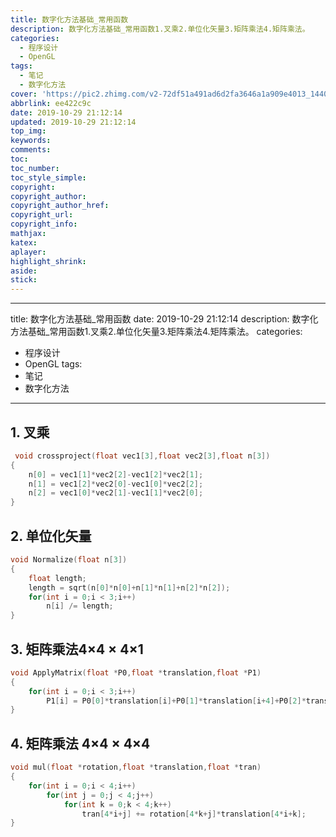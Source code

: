 ```yaml
---
title: 数字化方法基础_常用函数
description: 数字化方法基础_常用函数1.叉乘2.单位化矢量3.矩阵乘法4.矩阵乘法。
categories:
  - 程序设计
  - OpenGL
tags:
  - 笔记
  - 数字化方法
cover: 'https://pic2.zhimg.com/v2-72df51a491ad6d2fa3646a1a909e4013_1440w.jpg'
abbrlink: ee422c9c
date: 2019-10-29 21:12:14
updated: 2019-10-29 21:12:14
top_img:
keywords:
comments:
toc:
toc_number:
toc_style_simple:
copyright:
copyright_author:
copyright_author_href:
copyright_url:
copyright_info:
mathjax:
katex:
aplayer:
highlight_shrink:
aside:
stick:
---
```



---
title: 数字化方法基础_常用函数
date: 2019-10-29 21:12:14
description: 数字化方法基础_常用函数1.叉乘2.单位化矢量3.矩阵乘法4.矩阵乘法。
categories:
- 程序设计
- OpenGL
tags:
- 笔记
- 数字化方法
---


## 1. 叉乘
```c
 void crossproject(float vec1[3],float vec2[3],float n[3])
{
	n[0] = vec1[1]*vec2[2]-vec1[2]*vec2[1];
	n[1] = vec1[2]*vec2[0]-vec1[0]*vec2[2];
	n[2] = vec1[0]*vec2[1]-vec1[1]*vec2[0];
}
```
## 2. 单位化矢量
```c
void Normalize(float n[3])
{
	float length;
	length = sqrt(n[0]*n[0]+n[1]*n[1]+n[2]*n[2]);
	for(int i = 0;i < 3;i++)
		n[i] /= length;
}
```
 ## 3. 矩阵乘法4×4  ×  4×1
```c
void ApplyMatrix(float *P0,float *translation,float *P1)
{
	for(int i = 0;i < 3;i++)
		P1[i] = P0[0]*translation[i]+P0[1]*translation[i+4]+P0[2]*translation[i+8]+translation[i+12];
}
```
 ## 4. 矩阵乘法 4×4  ×  4×4
```c
void mul(float *rotation,float *translation,float *tran)
{
	for(int i = 0;i < 4;i++)
		for(int j = 0;j < 4;j++)
			for(int k = 0;k < 4;k++)
				tran[4*i+j] += rotation[4*k+j]*translation[4*i+k];
}
```